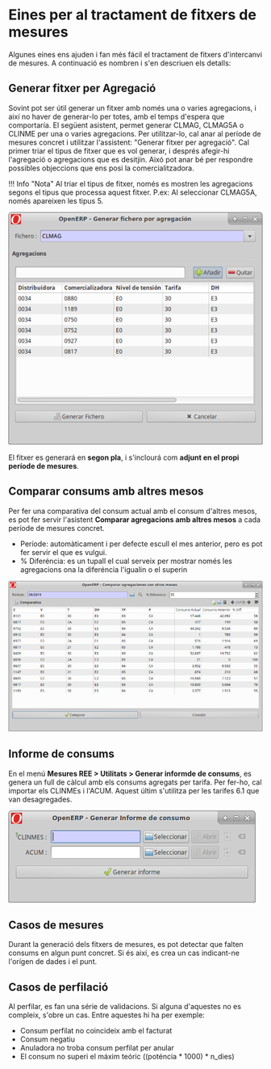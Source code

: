 # Eines per al tractament de fitxers de mesures

Algunes eines ens ajuden i fan més fácil el tractament de fitxers d'intercanvi
de mesures. A continuació es nombren i s'en descriuen els detalls:

## Generar fitxer per Agregació

Sovint pot ser útil generar un fitxer amb només una o varies agregacions, i així
no haver de generar-lo per totes, amb el temps d'espera que comportaría.
El següent asistent, permet generar CLMAG, CLMAG5A o CLINME per una o varies
agregacions. Per utilitzar-lo, cal anar al període de mesures concret i
utilitzar l'assistent: "Generar fitxer per agregació". Cal primer triar el tipus
de fitxer que es vol generar, i després afegir-hi l'agregació o agregacions que
es desitjin. Aixó pot anar bé per respondre possibles objeccions que ens posi la
comercialitzadora.

!!! Info "Nota"
    Al triar el tipus de fitxer, només es mostren les agregacions segons el
    tipus que processa aquest fitxer. P.ex: Al seleccionar CLMAG5A, només
    apareixen les tipus 5.

![](_static/medidas/ficheros_por_agregacion.png)

El fitxer es generará en **segon pla**, i s'inclourá com **adjunt en el propi
període de mesures**.

## Comparar consums amb altres mesos

Per fer una comparativa del consum actual amb el consum d'altres mesos, es pot
fer servir l'asistent **Comparar agregacions amb altres mesos** a cada període
de mesures concret.

* Període: automàticament i per defecte escull el mes anterior, pero es pot fer
servir el que es vulgui.
* % Diferéncia: es un tupall el cual serveix per mostrar només les agregacions
ona la diferéncia l'igualin o el superin

![](_static/medidas/comparar_aggs_otros_meses.png)

## Informe de consums

En el menú **Mesures REE > Utilitats > Generar informde de consums**, es genera
un full de càlcul amb els consums agregats per tarifa. Per fer-ho, cal importar
els CLINMEs i l'ACUM. Aquest últim s'utilitza per les tarifes 6.1 que van
desagregades.

![](_static/medidas/informe_consumos.png)

## Casos de mesures

Durant la generació dels fitxers de mesures, es pot detectar que falten consums
en algun punt concret. Si és així, es crea un cas indicant-ne l'orígen de dades
i el punt.

## Casos de perfilació

Al perfilar, es fan una série de validacions. Si alguna d'aquestes no es compleix,
s'obre un cas. Entre aquestes hi ha per exemple:

* Consum perfilat no coincideix amb el facturat
* Consum negatiu
* Anuladora no troba consum perfilat per anular
* El consum no superi el máxim teóric ((poténcia * 1000) * n_dies)
